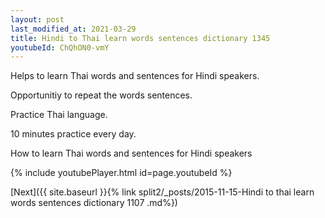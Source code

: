 ```yaml
---
layout: post
last_modified_at: 2021-03-29
title: Hindi to Thai learn words sentences dictionary 1345 
youtubeId: ChQhON0-vmY
---
```

 
 
Helps to learn Thai words and sentences for Hindi speakers.

Opportunitiy to repeat the words sentences. 

Practice Thai language. 
 
10 minutes practice every day. 
 
How to learn Thai words and sentences for Hindi speakers 
 
{% include youtubePlayer.html id=page.youtubeId %}
 
 
[Next]({{ site.baseurl }}{% link  split2/_posts/2015-11-15-Hindi to thai learn words sentences dictionary 1107 .md%})
 
